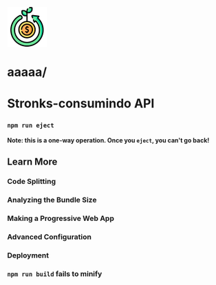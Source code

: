 <img src="./src/components/header/img/logo.png">

# <h1>aaaaa/<h1>									Stronks-consumindo API


### `npm run eject`

**Note: this is a one-way operation. Once you `eject`, you can't go back!**


## Learn More

### Code Splitting

### Analyzing the Bundle Size


### Making a Progressive Web App


### Advanced Configuration



### Deployment



### `npm run build` fails to minify

